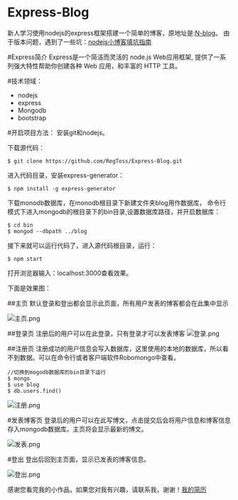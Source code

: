 
# Express-Blog
新人学习使用nodejs的express框架搭建一个简单的博客，原地址是:<a href='https://github.com/nswbmw/N-blog'>N-blog</a>。 由于版本问题，遇到了一些坑：<a href='http://blog.csdn.net/xqnode/article/details/60663060'>nodejs小博客填坑指南</a>

#Express简介
Express是一个简洁而灵活的 node.js Web应用框架, 提供了一系列强大特性帮助你创建各种 Web 应用，和丰富的 HTTP 工具。

#技术领域：
- nodejs
- express
- Mongodb
- bootstrap

#开启项目方法：
安装git和nodejs。

下载源代码：

```
$ git clone https://github.com/RegToss/Express-Blog.git
```

进入代码目录，安装express-generator：

```
$ npm install -g express-generator
```
下载monodb数据库，在monodb根目录下新建文件夹blog用作数据库，
命令行模式下进入mongodb的根目录下的bin目录,设置数据库路径，并开启数据库：
```
$ cd bin
$ mongod --dbpath ../blog
```

接下来就可以运行代码了，进入源代码根目录，运行：
```
$ npm start
```

打开浏览器输入：localhost:3000查看效果。

下面是效果图：

##主页
默认登录和登出都会显示此页面，所有用户发表的博客都会在此集中显示

![主页.png](http://upload-images.jianshu.io/upload_images/4670483-8097fca6b9ff8dbd.png?imageMogr2/auto-orient/strip%7CimageView2/2/w/1240)

##登录页
注册后的用户可以在此登录，只有登录才可以发表博客
![登录.png](http://upload-images.jianshu.io/upload_images/4670483-02fc7eb9ee7a703c.png?imageMogr2/auto-orient/strip%7CimageView2/2/w/1240)


##注册页
注册成功的用户信息会写入数据库，这里使用的本地的数据库，所以看不到数据。可以在命令行或者客户端软件Robomongo中查看。
```
//切换到mogodb数据库的bin目录下运行
$ mongo 
$ use blog
$ db.users.find()
```

![注册.png](http://upload-images.jianshu.io/upload_images/4670483-8741929acbcf5c07.png?imageMogr2/auto-orient/strip%7CimageView2/2/w/1240)

#发表博客页
登录后的用户可以在此写博文，点击提交后会将用户信息和博客信息存入mongodb数据库。主页将会显示最新的博文。

![发表.png](http://upload-images.jianshu.io/upload_images/4670483-6a49a99765af1c7c.png?imageMogr2/auto-orient/strip%7CimageView2/2/w/1240)

#登出
登出后回到主页面，显示已发表的博客信息。

![登出.png](http://upload-images.jianshu.io/upload_images/4670483-60eacf7d2c344975.png?imageMogr2/auto-orient/strip%7CimageView2/2/w/1240)

感谢您看完我的小作品，如果您对我有兴趣，请联系我，谢谢！<a href='http://regtoss.github.io'>我的简历</a>
